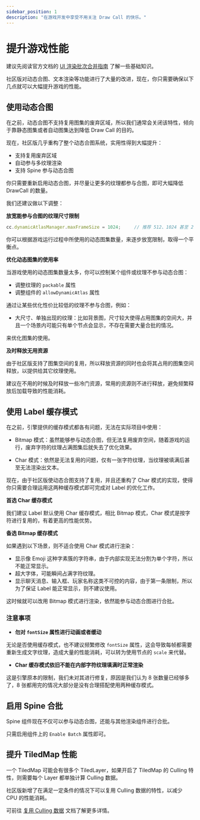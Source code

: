 ```yaml
---
sidebar_position: 1
description: "在游戏开发中享受不用关注 Draw Call 的快乐。"
---
```


# 提升游戏性能

建议先阅读官方文档的 [UI 渲染批次合并指南](https://docs.cocos.com/creator/2.4/manual/zh/advanced-topics/ui-auto-batch.html) 了解一些基础知识。

社区版对动态合图、文本渲染等功能进行了大量的改进，现在，你只需要确保以下几点就可以大幅提升游戏的性能。

## 使用动态合图

在之前，动态合图不支持复用图集的废弃区域，所以我们通常会关闭该特性，倾向于靠静态图集或者自动图集达到降低 Draw Call 的目的。

现在，社区版几乎重构了整个动态合图系统，实用性得到大幅提升：

- 支持复用废弃区域
- 自动参与多纹理渲染 
- 支持 Spine 参与动态合图

你只需要重新启用动态合图，并尽量让更多的纹理都参与合图，即可大幅降低 DrawCall 的数量。

我们还建议做以下调整：

**放宽能参与合图的纹理尺寸限制**

```js
cc.dynamicAtlasManager.maxFrameSize = 1024;     // 推荐 512、1024 甚至 2048
```

你可以根据游戏运行过程中所使用的动态图集数量，来逐步放宽限制，取得一个平衡点。

**优化动态图集的使用率**

当游戏使用的动态图集数量太多，你可以控制某个组件或纹理不参与动态合图：

- 调整纹理的 `packable` 属性
- 调整组件的 `allowDynamicAtlas` 属性

通过让某些优化性价比较低的纹理不参与合图，例如：

- 大尺寸、单独出现的纹理：比如背景图，尺寸较大使得占用图集的空间大，并且一个场景内可能只有单个节点会显示，不存在需要大量合批的情况。

来优化图集的使用。

**及时释放无用资源**

由于社区版支持了图集空间的复用，所以释放资源的同时也会将其占用的图集空间释放，以提供给其它纹理使用。

建议在不用的时候及时释放一些冷门资源，常用的资源则不进行释放，避免频繁释放后加载导致的性能消耗。

## 使用 Label 缓存模式

在之前，引擎提供的缓存模式都各有问题，无法在实际项目中使用：

- Bitmap 模式：虽然能够参与动态合图，但无法复用废弃空间，随着游戏的运行，废弃字符的纹理占满图集后就失去了优化效果。

- Char 模式：依然是无法复用的问题，仅有一张字符纹理，当纹理被填满后甚至无法渲染出文本。

现在，由于社区版使动态合图支持了复用，并且还重构了 Char 模式的实现，使得 你只需要合理运用这两种缓存模式即可完成对 Label 的优化工作。

**首选 Char 缓存模式**

我们建议 Label 默认使用 Char 缓存模式，相比 Bitmap 模式，Char 模式是按字符进行复用的，有着更高的性能优势。

**备选 Bitmap 缓存模式**

如果遇到以下场景，则不适合使用 Char 模式进行渲染：

- 显示像 Emoji 这种字素簇的字符串，由于内部实现无法分割为单个字符，所以不能正常显示。
- 超大字体，可能瞬间占满字符纹理。
- 显示聊天消息、输入框、玩家名称这类不可控的内容，由于第一条限制，所以为了保证 Label 能正常显示，则不建议使用。

这时候就可以改用 Bitmap 模式进行渲染，依然能参与动态合图进行合批。

### 注意事项

- **勿对 `fontSize` 属性进行动画或者缓动**

无论是否使用缓存模式，也不建议频繁修改 `fontSize` 属性，这会导致每帧都需要重新生成文字纹理，造成大量的性能消耗，可以转为使用节点的 `scale` 来代替。

- **Char 缓存模式依旧不能在内部字符纹理填满时正常渲染**

这是引擎原本的限制，我们未对其进行修复，原因是我们认为 8 张数量已经够多了，8 张都用完的情况大部分是没有合理搭配使用两种缓存模式。

## 启用 Spine 合批

Spine 组件现在不仅可以参与动态合图，还能与其他渲染组件进行合批。

只需启用组件上的 `Enable Batch` 属性即可。

## 提升 TiledMap 性能

一个 TiledMap 可能会有很多个 TiledLayer，如果开启了 TiledMap 的 Culling 特性，则需要每个 Layer 都单独计算 Culling 数据。

社区版新增了在满足一定条件的情况下可以复用 Culling 数据的特性，以减少 CPU 的性能消耗。

可前往 [复用 Culling 数据](../user-guide/tiledmap/tiledmap-culling.md) 文档了解更多详情。
